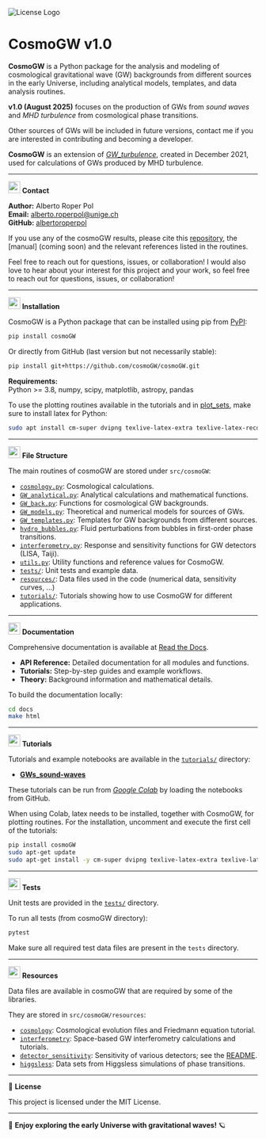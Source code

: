 ![License Logo](https://img.shields.io/badge/license-MIT-blue.svg)

# CosmoGW v1.0

**CosmoGW** is a Python package for the analysis and modeling of cosmological gravitational wave (GW) backgrounds from different sources in the early Universe, including analytical models, templates, and data analysis routines.

**v1.0 (August 2025)** focuses on the production of GWs from *sound waves* and *MHD turbulence* from
cosmological phase transitions.

Other sources of GWs will be included in future versions, contact me if you are interested
in contributing and becoming a developer.

**CosmoGW** is an extension of [*GW_turbulence*](https://github.com/AlbertoRoper/GW_turbulence), created in December 2021, used for calculations of GWs produced by MHD turbulence.

---

<img src="https://img.icons8.com/ios-filled/50/000000/conference-call.png" width="24" /> **Contact**

**Author:** Alberto Roper Pol  
**Email:** alberto.roperpol@unige.ch  
**GitHub:** [albertoroperpol](https://github.com/AlbertoRoper)  

If you use any of the cosmoGW results, please cite this [repository](https://github.com/cosmoGW/cosmoGW),
the [manual] (coming soon) and the relevant references listed in the routines.

Feel free to reach out for questions, issues, or collaboration!
I would also love to hear about your interest for this project and your work, so feel free to reach out for questions, issues, or collaboration!

---

<img src="https://img.icons8.com/ios-filled/50/000000/download.png" width="24" /> **Installation**

CosmoGW is a Python package that can be installed using pip from [PyPI](https://pypi.org/project/cosmoGW):

```sh
pip install cosmoGW
```

Or directly from GitHub (last version but not necessarily stable):

```sh
pip install git+https://github.com/cosmoGW/cosmoGW.git
```

**Requirements:**  
Python >= 3.8, numpy, scipy, matplotlib, astropy, pandas

To use the plotting routines available in the tutorials and in
[plot_sets](https://github.com/cosmoGW/cosmoGW/blob/main/src/cosmoGW/plot_sets.py), make sure to install latex for Python:

```bash
sudo apt install cm-super dvipng texlive-latex-extra texlive-latex-recommended
```

---

<img src="https://img.icons8.com/ios-filled/50/000000/code-file.png" width="24" /> **File Structure**

The main routines of cosmoGW are stored under `src/cosmoGW`:

- [`cosmology.py`](https://github.com/cosmoGW/cosmoGW/blob/main/src/cosmoGW/cosmology.py): Cosmological calculations.
- [`GW_analytical.py`](https://github.com/cosmoGW/cosmoGW/blob/main/src/cosmoGW/GW_analytical.py): Analytical calculations and mathematical functions.
- [`GW_back.py`](https://github.com/cosmoGW/cosmoGW/blob/main/src/cosmoGW/GW_back.py): Functions for cosmological GW backgrounds.
- [`GW_models.py`](https://github.com/cosmoGW/cosmoGW/blob/main/src/cosmoGW/GW_models.py): Theoretical and numerical models for sources of GWs.
- [`GW_templates.py`](https://github.com/cosmoGW/cosmoGW/blob/main/src/cosmoGW/GW_templates.py): Templates for GW backgrounds from different sources.
- [`hydro_bubbles.py`](https://github.com/cosmoGW/cosmoGW/blob/main/src/cosmoGW/hydro_bubbles.py): Fluid perturbations from bubbles in first-order phase transitions.
- [`interferometry.py`](https://github.com/cosmoGW/cosmoGW/blob/main/src/cosmoGW/interferometry.py): Response and sensitivity functions for GW detectors (LISA, Taiji).
- [`utils.py`](https://github.com/cosmoGW/cosmoGW/blob/main/src/cosmoGW/utils.py): Utility functions and reference values for CosmoGW.
- [`tests/`](https://github.com/cosmoGW/cosmoGW/blob/main/tests/): Unit tests and example data.
- [`resources/`](https://github.com/cosmoGW/cosmoGW/blob/main/src/cosmoGW/resources/): Data files used in the code (numerical data, sensitivity curves, ...)
- [`tutorials/`](https://github.com/cosmoGW/cosmoGW/blob/main/tutorials/): Tutorials showing how to use CosmoGW for different applications.

---

<img src="https://img.icons8.com/ios-filled/50/000000/book.png" width="24" /> **Documentation**

Comprehensive documentation is available at [Read the Docs](https://cosmogw-manual.readthedocs.io/).

- **API Reference:** Detailed documentation for all modules and functions.
- **Tutorials:** Step-by-step guides and example workflows.
- **Theory:** Background information and mathematical details.

To build the documentation locally:

```sh
cd docs
make html
```

---

<img src="https://img.icons8.com/ios-filled/50/000000/education.png" width="24" /> **Tutorials**

Tutorials and example notebooks are available in the [`tutorials/`](https://github.com/cosmoGW/cosmoGW/blob/main/tutorials/) directory:

- [**GWs_sound-waves**](https://github.com/cosmoGW/cosmoGW/blob/main/tutorials/GWs_sound-waves.ipynb)

These tutorials can be run from [*Google Colab*](https://colab.research.google.com/)
by loading the notebooks from GitHub.

When using Colab, latex needs to be installed, together with CosmoGW, for plotting routines.
For the installation, uncomment and execute the first cell of the tutorials:

```bash
pip install cosmoGW
sudo apt-get update
sudo apt-get install -y cm-super dvipng texlive-latex-extra texlive-latex-recommended
```

---

<img src="https://img.icons8.com/ios-filled/50/000000/test-passed.png" width="24" /> **Tests**

Unit tests are provided in the [`tests/`](https://github.com/cosmoGW/cosmoGW/blob/main/tests/) directory.

To run all tests (from cosmoGW directory):

```sh
pytest
```

Make sure all required test data files are present in the `tests` directory.

---

<img src="https://img.icons8.com/ios-filled/50/000000/database.png" width="24" /> **Resources**

Data files are available in cosmoGW that are required by some of the libraries.

They are stored in `src/cosmoGW/resources`:

- [`cosmology`](https://github.com/cosmoGW/cosmoGW/blob/main/src/cosmoGW/resources/cosmology): Cosmological evolution files and Friedmann equation tutorial.
- [`interferometry`](https://github.com/cosmoGW/cosmoGW/blob/main/src/cosmoGW/resources/interferometry): Space-based GW interferometry calculations and tutorials.
- [`detector_sensitivity`](https://github.com/cosmoGW/cosmoGW/blob/main/src/cosmoGW/resources/detector_sensitivity): Sensitivity of various detectors; see the [README](https://github.com/cosmoGW/cosmoGW/blob/main/src/cosmoGW/resources/detector_sensitivity/README.md).
- [`higgsless`](https://github.com/cosmoGW/cosmoGW/blob/main/src/cosmoGW/resources/higgsless): Data sets from Higgsless simulations of phase transitions.

---

📄 **License**

This project is licensed under the MIT License.

---

🚀 **Enjoy exploring the early Universe with gravitational waves!** 🪐